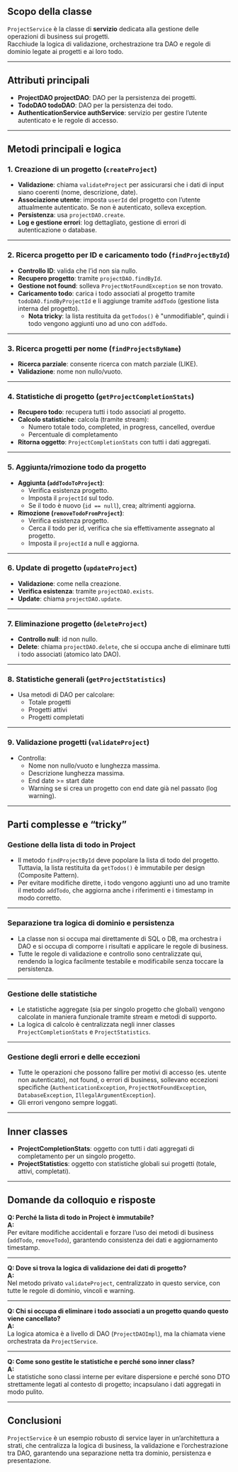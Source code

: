 ## Scopo della classe

`ProjectService` è la classe di **servizio** dedicata alla gestione delle operazioni di business sui progetti.  
Racchiude la logica di validazione, orchestrazione tra DAO e regole di dominio legate ai progetti e ai loro todo.

---

## Attributi principali

- **ProjectDAO projectDAO**: DAO per la persistenza dei progetti.
- **TodoDAO todoDAO**: DAO per la persistenza dei todo.
- **AuthenticationService authService**: servizio per gestire l’utente autenticato e le regole di accesso.

---

## Metodi principali e logica

### 1. Creazione di un progetto (`createProject`)

- **Validazione**: chiama `validateProject` per assicurarsi che i dati di input siano coerenti (nome, descrizione, date).
- **Associazione utente**: imposta `userId` del progetto con l’utente attualmente autenticato. Se non è autenticato, solleva exception.
- **Persistenza**: usa `projectDAO.create`.
- **Log e gestione errori**: log dettagliato, gestione di errori di autenticazione o database.

---

### 2. Ricerca progetto per ID e caricamento todo (`findProjectById`)

- **Controllo ID**: valida che l’id non sia nullo.
- **Recupero progetto**: tramite `projectDAO.findById`.
- **Gestione not found**: solleva `ProjectNotFoundException` se non trovato.
- **Caricamento todo**: carica i todo associati al progetto tramite `todoDAO.findByProjectId` e li aggiunge tramite `addTodo` (gestione lista interna del progetto).
  - **Nota tricky**: la lista restituita da `getTodos()` è "unmodifiable", quindi i todo vengono aggiunti uno ad uno con `addTodo`.

---

### 3. Ricerca progetti per nome (`findProjectsByName`)

- **Ricerca parziale**: consente ricerca con match parziale (LIKE).
- **Validazione**: nome non nullo/vuoto.

---

### 4. Statistiche di progetto (`getProjectCompletionStats`)

- **Recupero todo**: recupera tutti i todo associati al progetto.
- **Calcolo statistiche**: calcola (tramite stream):
  - Numero totale todo, completed, in progress, cancelled, overdue
  - Percentuale di completamento
- **Ritorna oggetto**: `ProjectCompletionStats` con tutti i dati aggregati.

---

### 5. Aggiunta/rimozione todo da progetto

- **Aggiunta (`addTodoToProject`)**:
  - Verifica esistenza progetto.
  - Imposta il `projectId` sul todo.
  - Se il todo è nuovo (`id == null`), crea; altrimenti aggiorna.
- **Rimozione (`removeTodoFromProject`)**:
  - Verifica esistenza progetto.
  - Cerca il todo per id, verifica che sia effettivamente assegnato al progetto.
  - Imposta il `projectId` a null e aggiorna.

---

### 6. Update di progetto (`updateProject`)

- **Validazione**: come nella creazione.
- **Verifica esistenza**: tramite `projectDAO.exists`.
- **Update**: chiama `projectDAO.update`.

---

### 7. Eliminazione progetto (`deleteProject`)

- **Controllo null**: id non nullo.
- **Delete**: chiama `projectDAO.delete`, che si occupa anche di eliminare tutti i todo associati (atomico lato DAO).

---

### 8. Statistiche generali (`getProjectStatistics`)

- Usa metodi di DAO per calcolare:
  - Totale progetti
  - Progetti attivi
  - Progetti completati

---

### 9. Validazione progetti (`validateProject`)

- Controlla:
  - Nome non nullo/vuoto e lunghezza massima.
  - Descrizione lunghezza massima.
  - End date >= start date
  - Warning se si crea un progetto con end date già nel passato (log warning).

---

## Parti complesse e “tricky”

### **Gestione della lista di todo in Project**

- Il metodo `findProjectById` deve popolare la lista di todo del progetto.  
  Tuttavia, la lista restituita da `getTodos()` è immutabile per design (Composite Pattern).
- Per evitare modifiche dirette, i todo vengono aggiunti uno ad uno tramite il metodo `addTodo`, che aggiorna anche i riferimenti e i timestamp in modo corretto.

---

### **Separazione tra logica di dominio e persistenza**

- La classe non si occupa mai direttamente di SQL o DB, ma orchestra i DAO e si occupa di comporre i risultati e applicare le regole di business.
- Tutte le regole di validazione e controllo sono centralizzate qui, rendendo la logica facilmente testabile e modificabile senza toccare la persistenza.

---

### **Gestione delle statistiche**

- Le statistiche aggregate (sia per singolo progetto che globali) vengono calcolate in maniera funzionale tramite stream e metodi di supporto.
- La logica di calcolo è centralizzata negli inner classes `ProjectCompletionStats` e `ProjectStatistics`.

---

### **Gestione degli errori e delle eccezioni**

- Tutte le operazioni che possono fallire per motivi di accesso (es. utente non autenticato), not found, o errori di business, sollevano eccezioni specifiche (`AuthenticationException`, `ProjectNotFoundException`, `DatabaseException`, `IllegalArgumentException`).
- Gli errori vengono sempre loggati.

---

## Inner classes

- **ProjectCompletionStats**: oggetto con tutti i dati aggregati di completamento per un singolo progetto.
- **ProjectStatistics**: oggetto con statistiche globali sui progetti (totale, attivi, completati).

---

## Domande da colloquio e risposte

**Q: Perché la lista di todo in Project è immutabile?**  
**A:**  
Per evitare modifiche accidentali e forzare l’uso dei metodi di business (`addTodo`, `removeTodo`), garantendo consistenza dei dati e aggiornamento timestamp.

---

**Q: Dove si trova la logica di validazione dei dati di progetto?**  
**A:**  
Nel metodo privato `validateProject`, centralizzato in questo service, con tutte le regole di dominio, vincoli e warning.

---

**Q: Chi si occupa di eliminare i todo associati a un progetto quando questo viene cancellato?**  
**A:**  
La logica atomica è a livello di DAO (`ProjectDAOImpl`), ma la chiamata viene orchestrata da `ProjectService`.

---

**Q: Come sono gestite le statistiche e perché sono inner class?**  
**A:**  
Le statistiche sono classi interne per evitare dispersione e perché sono DTO strettamente legati al contesto di progetto; incapsulano i dati aggregati in modo pulito.

---

## Conclusioni

`ProjectService` è un esempio robusto di service layer in un’architettura a strati, che centralizza la logica di business, la validazione e l’orchestrazione tra DAO, garantendo una separazione netta tra dominio, persistenza e presentazione.